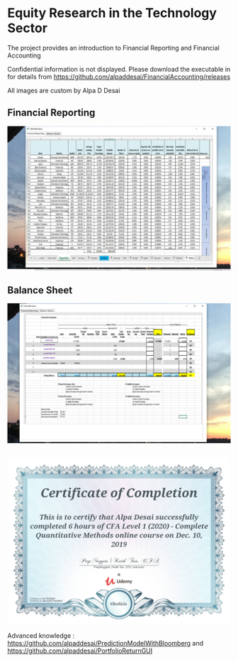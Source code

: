 # Equity Research in the Technology Sector

The project provides an introduction to Financial Reporting and Financial Accounting

Confidential information is not displayed. Please download the executable in for details from https://github.com/alpaddesai/FinancialAccounting/releases

All images are custom by Alpa D Desai  

## Financial Reporting
![image](FinancialReporting.png)

## Balance Sheet
![image](BalanceSheets.png)

## 
![image](QuantitativeMethods.jpg)


Advanced knowledge : https://github.com/alpaddesai/PredictionModelWithBloomberg and https://github.com/alpaddesai/PortfolioReturnGUI
